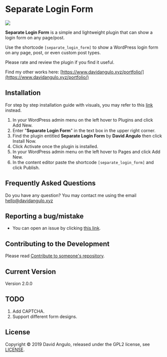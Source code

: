# Separate Login Form

![](https://ps.w.org/separate-login-form/assets/screenshot-1.jpg)

**Separate Login Form** is a simple and lightweight plugin that can show a login form on any page/post.

Use the shortcode `[separate_login_form]` to show a WordPress login form on any page, post, or even custom post types.

Please rate and review the plugin if you find it useful.

Find my other works here: [https://www.davidangulo.xyz/portfolio/](https://www.davidangulo.xyz/portfolio/)

## Installation

For step by step installation guide with visuals, you may refer to this [link](https://www.davidangulo.xyz/how-to-crate-a-separate-login-page-in-wordpress/) instead.

1. In your WordPress admin menu on the left hover to Plugins and click Add New.
2. Enter "**Separate Login Form**" in the text box in the upper right corner.
3. Find the plugin entitled **Separate Login Form** by **David Angulo** then click Install Now.
4. Click Activate once the plugin is installed.
5. In your WordPress admin menu on the left hover to Pages and click Add New.
6. In the content editor paste the shortcode `[separate_login_form]` and click Publish.

## Frequently Asked Questions

Do you have any question? You may contact me using the email [hello@davidangulo.xyz](mailto:hello@davidangulo.xyz)

## Reporting a bug/mistake
* You can open an issue by clicking [this link](https://github.com/dcangulo/separate-login-form/issues/new).

## Contributing to the Development
Please read [Contribute to someone's repository](http://kbroman.org/github_tutorial/pages/fork.html).

## Current Version
Version 2.0.0

## TODO
1. Add CAPTCHA.
2. Support different form designs.

## License
Copyright © 2019 David Angulo, released under the GPL2 license, see [LICENSE](LICENSE).
